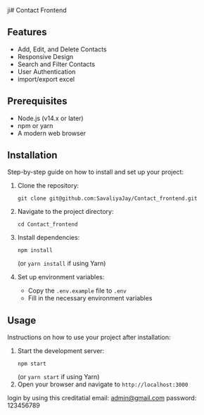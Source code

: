 ji# Contact Frontend

## Features
- Add, Edit, and Delete Contacts
- Responsive Design
- Search and Filter Contacts
- User Authentication
- import/export excel

## Prerequisites
- Node.js (v14.x or later)
- npm or yarn
- A modern web browser

## Installation
Step-by-step guide on how to install and set up your project:

1. Clone the repository:
   ```
   git clone git@github.com:SavaliyaJay/Contact_frontend.git
   ```
2. Navigate to the project directory:
   ```
   cd Contact_frontend
   ```
3. Install dependencies:
   ```
   npm install
   ```
   (or `yarn install` if using Yarn)

4. Set up environment variables:
   - Copy the `.env.example` file to `.env`
   - Fill in the necessary environment variables

## Usage
Instructions on how to use your project after installation:

1. Start the development server:
   ```
   npm start
   ```
   (or `yarn start` if using Yarn)
2. Open your browser and navigate to `http://localhost:3000`


login by using this creditatial
email: admin@gmail.com
password: 123456789
